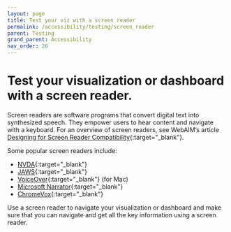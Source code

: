 ```yaml
---
layout: page
title: Test your viz with a screen reader
permalink: /accessibility/testing/screen_reader
parent: Testing
grand_parent: Accessibility
nav_order: 26
---
```


# Test your visualization or dashboard with a screen reader.

Screen readers are software programs that convert digital text into synthesized speech. They empower users to hear content and navigate with a keyboard. For an overview of screen readers, see WebAIM’s article [Designing for Screen Reader Compatibility](https://webaim.org/techniques/screenreader/){:target="_blank"}. 

Some popular screen readers include: 

* [NVDA](https://www.nvaccess.org/download/){:target="_blank"}
* [JAWS](https://www.freedomscientific.com/products/software/jaws/){:target="_blank"}
* [VoiceOver](https://www.apple.com/voiceover/info/guide/_1121.html){:target="_blank"} (for Mac)
* [Microsoft Narrator](https://support.microsoft.com/en-us/windows/complete-guide-to-narrator-e4397a0d-ef4f-b386-d8ae-c172f109bdb1){:target="_blank"} 
* [ChromeVox](https://chrome.google.com/webstore/detail/screen-reader/kgejglhpjiefppelpmljglcjbhoiplfn?hl=en){:target="_blank"} 

Use a screen reader to navigate your visualization or dashboard and make sure that you can navigate and get all the key information using a screen reader. 
